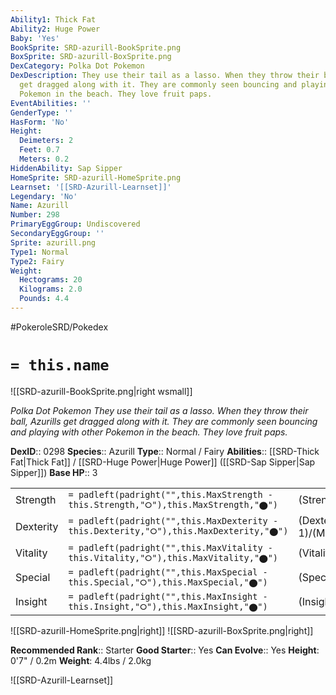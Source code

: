 ```yaml
---
Ability1: Thick Fat
Ability2: Huge Power
Baby: 'Yes'
BookSprite: SRD-azurill-BookSprite.png
BoxSprite: SRD-azurill-BoxSprite.png
DexCategory: Polka Dot Pokemon
DexDescription: They use their tail as a lasso. When they throw their ball, Azurills
  get dragged along with it. They are commonly seen bouncing and playing with other
  Pokemon in the beach. They love fruit paps.
EventAbilities: ''
GenderType: ''
HasForm: 'No'
Height:
  Deimeters: 2
  Feet: 0.7
  Meters: 0.2
HiddenAbility: Sap Sipper
HomeSprite: SRD-azurill-HomeSprite.png
Learnset: '[[SRD-Azurill-Learnset]]'
Legendary: 'No'
Name: Azurill
Number: 298
PrimaryEggGroup: Undiscovered
SecondaryEggGroup: ''
Sprite: azurill.png
Type1: Normal
Type2: Fairy
Weight:
  Hectograms: 20
  Kilograms: 2.0
  Pounds: 4.4
---
```


#PokeroleSRD/Pokedex

# `= this.name`

![[SRD-azurill-BookSprite.png|right wsmall]]

*Polka Dot Pokemon*
*They use their tail as a lasso. When they throw their ball, Azurills get dragged along with it. They are commonly seen bouncing and playing with other Pokemon in the beach. They love fruit paps.*

**DexID**:: 0298
**Species**:: Azurill
**Type**:: Normal / Fairy
**Abilities**:: [[SRD-Thick Fat|Thick Fat]] / [[SRD-Huge Power|Huge Power]] ([[SRD-Sap Sipper|Sap Sipper]])
**Base HP**:: 3

|           |                                                                                        |                                          |
| --------- | -------------------------------------------------------------------------------------- | ---------------------------------------- |
| Strength  | `= padleft(padright("",this.MaxStrength - this.Strength,"⭘"),this.MaxStrength,"⬤")`    | (Strength::1)/(MaxStrength::3)   |
| Dexterity | `= padleft(padright("",this.MaxDexterity - this.Dexterity,"⭘"),this.MaxDexterity,"⬤")` | (Dexterity:: 1)/(MaxDexterity::3) |
| Vitality  | `= padleft(padright("",this.MaxVitality - this.Vitality,"⭘"),this.MaxVitality,"⬤")`    | (Vitality::1)/(MaxVitality::3)   |
| Special   | `= padleft(padright("",this.MaxSpecial - this.Special,"⭘"),this.MaxSpecial,"⬤")`       | (Special::1)/(MaxSpecial::3)     |
| Insight   | `= padleft(padright("",this.MaxInsight - this.Insight,"⭘"),this.MaxInsight,"⬤")`       | (Insight::1)/(MaxInsight::3)     |

![[SRD-azurill-HomeSprite.png|right]]
![[SRD-azurill-BoxSprite.png|right]]

**Recommended Rank**:: Starter
**Good Starter**:: Yes
**Can Evolve**:: Yes
**Height**: 0'7" / 0.2m
**Weight**: 4.4lbs / 2.0kg

![[SRD-Azurill-Learnset]]